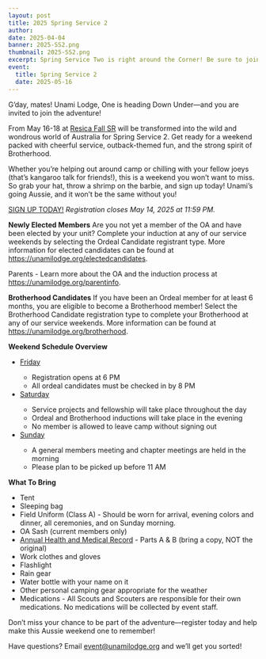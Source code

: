 ```yaml
---
layout: post
title: 2025 Spring Service 2
author:
date: 2025-04-04
banner: 2025-SS2.png 
thumbnail: 2025-SS2.png 
excerpt: Spring Service Two is right around the Corner! Be sure to join us for...
event:
  title: Spring Service 2
  date: 2025-05-16
---
```


G’day, mates! Unami Lodge, One is heading Down Under—and you are invited to join the adventure!

From May 16-18 at <a href="https://maps.app.goo.gl/AEr33ap7neDg9mou7">Resica Fall SR</a> will be transformed into the wild and wondrous world of Australia for Spring Service 2. Get ready for a weekend packed with cheerful service, outback-themed fun, and the strong spirit of Brotherhood.

Whether you’re helping out around camp or chilling with your fellow joeys (that’s kangaroo talk for friends!), this is a weekend you won’t want to miss. So grab your hat, throw a shrimp on the barbie, and sign up today! Unami’s going Aussie, and it won’t be the same without you!


<div class="text-center">
  <a href="https://scoutingevent.com/525-94122" class="btn btn-primary">SIGN UP TODAY!</a>
  <i>Registration closes May 14, 2025 at 11:59 PM.</i>
</div> 


**Newly Elected Members**
Are you not yet a member of the OA and have been elected by your unit? Complete your induction at any of our service weekends by selecting the Ordeal Candidate registrant type. More information for elected candidates can be found at <a href="https://unamilodge.org/electedcandidates">https://unamilodge.org/electedcandidates</a>. 

Parents - Learn more about the OA and the induction process at <a href="https://unamilodge.org/parentinfo">https://unamilodge.org/parentinfo</a>. 
 
**Brotherhood Candidates**
If you have been an Ordeal member for at least 6 months, you are eligible to become a Brotherhood member! Select the Brotherhood Candidate registration type to complete your Brotherhood at any of our service weekends. More information can be found at <a href="https://unamilodge.org/brotherhood">https://unamilodge.org/brotherhood</a>.

**Weekend Schedule Overview**
<ul>
  <li><u>Friday</u></li>
  <ul>
    <li>Registration opens at 6 PM</li>
    <li>All ordeal candidates must be checked in by 8 PM</li>
  </ul>

  <li><u>Saturday</u></li>
  <ul>
    <li>Service projects and fellowship will take place throughout the day</li>
    <li>Ordeal and Brotherhood inductions will take place in the evening</li>
    <li>No member is allowed to leave camp without signing out</li>
  </ul>

  <li><u>Sunday</u></li>
  <ul>
    <li>A general members meeting and chapter meetings are held in the morning</li>
    <li>Please plan to be picked up before 11 AM</li>
  </ul>
</ul>

**What To Bring**
<ul>
  <li>Tent</li>
  <li>Sleeping bag</li>
  <li>Field Uniform (Class A) - Should be worn for arrival, evening colors and dinner, all ceremonies, and on Sunday morning.</li>
  <li>OA Sash (current members only)</li>
  <li><a href="https://filestore.scouting.org/filestore/HealthSafety/pdf/680-001_AB.pdf">Annual Health and Medical Record</a> - Parts A & B (bring a copy, NOT the original)</li>
  <li>Work clothes and gloves</li>
  <li>Flashlight</li>
  <li>Rain gear</li>
  <li>Water bottle with your name on it</li>
  <li>Other personal camping gear appropriate for the weather</li>
  <li>Medications - All Scouts and Scouters are responsible for their own medications. No medications will be collected by event staff.</li>
</ul>

Don’t miss your chance to be part of the adventure—register today and help make this Aussie weekend one to remember!

Have questions? Email event@unamilodge.org and we’ll get you sorted!
